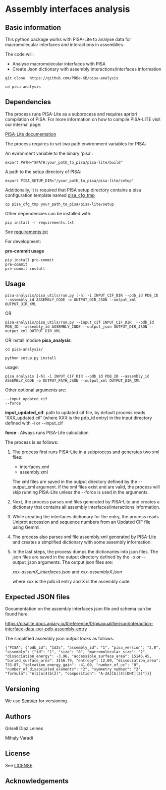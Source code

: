 # Assembly interfaces analysis 

## Basic information

This python package works with PISA-Lite to analyse data for macromolecular interfaces and interactions in assemblies.

The code will:
- Analyse macromolecular interfaces with PISA
- Create Json dictionary with assembly interactions/interfaces information

```
git clone  https://github.com/PDBe-KB/pisa-analysis

cd pisa-analysis 
``` 
## Dependencies 

The process runs PISA-Lite as a subprocess and requires apriori compilation of PISA. For more information on how to compile PISA-LITE visit our internal page: 

[PISA-Lite documentation](https://www.ebi.ac.uk/seqdb/confluence/pages/viewpage.action?spaceKey=PDBE&title=Interaction+and+interfaces+-+assemblies)

The process requires to set two path environment variables for PISA:

An evironment variable to the binary 'pisa':

```
export PATH="$PATH:your_path_to_pisa/pisa-lite/build"
```

A path to the setup directory of PISA:

```
export PISA_SETUP_DIR="/your_path_to_pisa/pisa-lite/setup"
```

Additionally, it is required that PISA setup directory contains a pisa configuration template named [pisa_cfg_tmp](https://github.com/PDBe-KB/pisa-analysis/blob/main/pisa_cfg_tmp)

```
cp pisa_cfg_tmp your_path_to_pisa/pisa-lite/setup
```

Other dependencies can be installed with:

```
pip install -r requirements.txt

```
See  [requirements.txt](https://github.com/PDBe-KB/pisa-analysis/blob/main/requirements.txt)


For development: 

**pre-commit usage**

```
pip install pre-commit
pre-commit
pre-commit install
```


## Usage

```
pisa-analysis/pisa_utils/run.py [-h] -i INPUT_CIF_DIR --pdb_id PDB_ID --assembly_id ASSEMBLY_CODE -o OUTPUT_DIR_JSON --output_xml OUTPUT_DIR_XML
```
OR
```
pisa-analysis/pisa_utils/run.py --input_cif INPUT_CIF_DIR  --pdb_id PDB_ID --assembly_id ASSEMBLY_CODE --output_json OUTPUT_DIR_JSON --output_xml OUTPUT_DIR_XML
```
OR install module **pisa_analysis**:

```
cd pisa-analysis/

python setup.py install

```
usage:

```
pisa_analysis [-h] -i INPUT_CIF_DIR --pdb_id PDB_ID --assembly_id ASSEMBLY_CODE -o OUTPUT_PATH_JSON --output_xml OUTPUT_DIR_XML

```

Other optional arguments are:

```
--input_updated_cif  
--force  
```
**input_updated_cif**: path to updated cif file, by default process reads 'XXX_updated.cif' (where XXX is the pdb_id entry) in the input directory defined with -i or --input_cif

**force** : Always runs PISA-Lite calculation

The process is as follows:

1. The process first runs PISA-Lite in a subprocess and generates two xml files:
   - interfaces.xml
   - assembly.xml
   
   The xml files are saved in the output directory defined by the --output_xml argument. If the xml files exist and are valid, the process will           
   skip running PISA-Lite unless the --force is used in the arguments. 

2. Next, the process parses xml files generated by PISA-Lite and creates a dictionary that contains all assembly interfaces/interactions information. 

3. While creating the interfaces dictionary for the entry, the process reads Uniprot accession and sequence numbers from an Updated CIF file using Gemmi. 

4. The process also parses xml file assembly.xml generated by PISA-Lite and creates a simplified dictionary with some assembly information. 

4. In the last steps, the process dumps the dictionaries into json files. The json files are saved in the output directory defined by the -o or --output_json arguments. The output json files are:
  
     *xxx-assemX_interfaces.json*  and  *xxx-assemblyX.json*
  
     where xxx is the pdb id entry and X is the assembly code. 


## Expected JSON files

Documentation on the assembly interfaces json file and schema can be found here: 

https://pisalite.docs.apiary.io/#reference/0/pisaqualifierjson/interaction-interface-data-per-pdb-assembly-entry

The simplified assembly json output looks as follows:
```
{"PISA": {"pdb_id": "1d2s", "assembly_id": "1", "pisa_version": "2.0", "assembly": {"id": "1", "size": "8", "macromolecular_size": "2", "dissociation_energy": -3.96, "accessible_surface_area": 15146.45, "buried_surface_area": 3156.79, "entropy": 12.09, "dissociation_area": 733.07, "solvation_energy_gain": -41.09, "number_of_uc": "0", "number_of_dissociated_elements": "2", "symmetry_number": "2", "formula": "A(2)a(4)b(2)", "composition": "A-2A[CA](4)[DHT](2)"}}}

```


## Versioning

We use [SemVer](https://semver.org) for versioning.

## Authors
Grisell Diaz Leines

Mihaly Varadi 

## License

See  [LICENSE](https://github.com/PDBe-KB/pisa-analysis/blob/main/LICENSE)

## Acknowledgements
